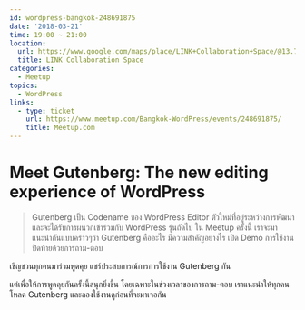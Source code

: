 ```yaml
---
id: wordpress-bangkok-248691875
date: '2018-03-21'
time: 19:00 ~ 21:00
location:
  url: https://www.google.com/maps/place/LINK+Collaboration+Space/@13.7394434,100.519722,17z/data=!3m1!4b1!4m5!3m4!1s0x30e299312368f6eb:0x822246345e9e0e3b!8m2!3d13.7394382!4d100.5219107
  title: LINK Collaboration Space
categories:
  - Meetup
topics:
  - WordPress
links:
  - type: ticket
    url: https://www.meetup.com/Bangkok-WordPress/events/248691875/
    title: Meetup.com
---
```


# Meet Gutenberg: The new editing experience of WordPress

> Gutenberg เป็น Codename ของ WordPress Editor ตัวใหม่ที่อยู่ระหว่างการพัฒนา และจะได้รับการผนวกเข้าร่วมกับ WordPress รุ่นถัดไป ใน Meetup ครั้งนี้ เราจะมาแนะนำกันแบบคร่าวๆว่า Gutenberg คืออะไร มีความสำคัญอย่างไร เปิด Demo การใช้งาน ปิดท้ายด้วยการถาม-ตอบ

เชิญชวนทุกคนมาร่วมพูดคุย แชร์ประสบการณ์การการใช้งาน Gutenberg กัน

แต่เพื่อให้การพูดคุยกันครั้งนี้สนุกยิ่งขึ้น โดยเฉพาะในช่วงเวลาของการถาม-ตอบ เราแนะนำให้ทุกคนโหลด Gutenberg และลองใช้งานดูก่อนที่จะมาเจอกัน
